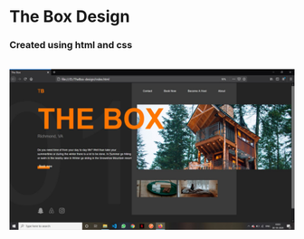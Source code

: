 <h1>The Box Design</h1>
<h3>Created using html and css</h3>
<br>
<img src="https://github.com/taruvar-mittal/Box-Design/blob/master/img/final-design.JPG">